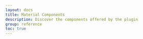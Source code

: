 ```yaml
---
layout: docs
title: Material Components
description: Discover the components offered by the plugin
group: reference
toc: true
---
```

